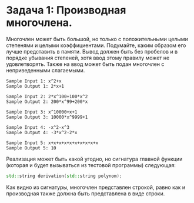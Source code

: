 # Задача 1: Производная многочлена.
Многочлен может быть большой, но только с положительными целыми степенями и целыми коэффициентами. Подумайте, каким образом его лучше представить в памяти. Вывод должен быть без пробелов и в порядке убывания степеней, хотя ввод этому правилу может не удовлетворять. Также на ввод может быть подан многочлен с неприведенными слагаемыми.
```
Sample Input 1: x^2+x
Sample Output 1: 2*x+1

Sample Input 2: 2*x^100+100*x^2
Sample Output 2: 200*x^99+200*x

Sample Input 3: x^10000+x+1
Sample Output 3: 10000*x^9999+1

Sample Input 4: -x^2-x^3
Sample Output 4: -3*x^2-2*x

Sample Input 5: x+x+x+x+x+x+x+x+x+x
Sample Output 5: 10
```
Реализация может быть какой угодно, но сигнатура главной функции (которая и будет вызываться из тестовой программы) следующая:
```c++
std::string derivation(std::string polynom);
```
Как видно из сигнатуры, многочлен представлен строкой, равно как и производная также должна быть представлена в виде строки.
